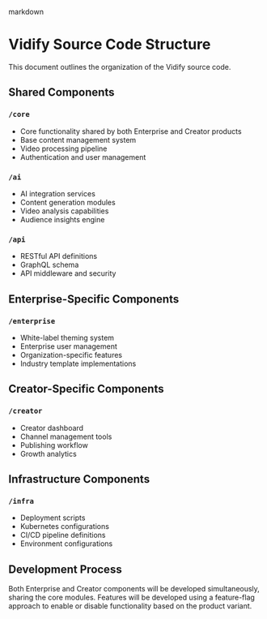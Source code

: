 markdown
# Vidify Source Code Structure

This document outlines the organization of the Vidify source code.

## Shared Components

### `/core`
- Core functionality shared by both Enterprise and Creator products
- Base content management system
- Video processing pipeline
- Authentication and user management

### `/ai`
- AI integration services
- Content generation modules
- Video analysis capabilities
- Audience insights engine

### `/api`
- RESTful API definitions
- GraphQL schema
- API middleware and security

## Enterprise-Specific Components

### `/enterprise`
- White-label theming system
- Enterprise user management
- Organization-specific features
- Industry template implementations

## Creator-Specific Components

### `/creator`
- Creator dashboard
- Channel management tools
- Publishing workflow
- Growth analytics

## Infrastructure Components

### `/infra`
- Deployment scripts
- Kubernetes configurations
- CI/CD pipeline definitions
- Environment configurations

## Development Process

Both Enterprise and Creator components will be developed simultaneously, sharing the core modules. Features will be developed using a feature-flag approach to enable or disable functionality based on the product variant.
